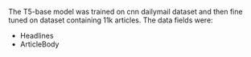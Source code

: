 The T5-base model was trained on cnn dailymail dataset and then fine tuned on dataset containing 11k articles.
The data fields were:

- Headlines
- ArticleBody
